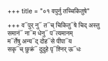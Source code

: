 +++
title = "०१ वपुर्नु तच्चिकितुषे"

+++
व᳓पुर् नु᳓ त᳓च् चिकितु᳓षे चिद् अस्तु  
समानं᳓ ना᳓म धेनु᳓ प᳓त्यमानम्  
म᳓र्तेषु अन्य᳓द् दोह᳓से पीपा᳓य  
सकृ᳓च् छुक्रं᳓ दुदुहे पृ᳓श्निर् ऊ᳓धः